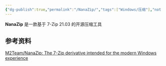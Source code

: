 ```yaml
---
{"dg-publish":true,"permalink":"/NanaZip/","tags":["Windows/压缩"],"noteIcon":""}
---
```



**NanaZip** 是一款基于 7-Zip 21.03 的开源压缩工具

## 参考资料
[M2Team/NanaZip: The 7-Zip derivative intended for the modern Windows experience](https://github.com/M2Team/NanaZip)